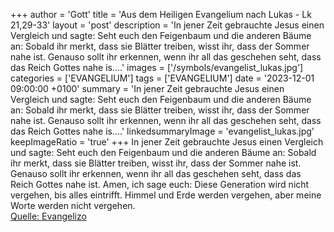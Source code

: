 +++
author = 'Gott'
title = 'Aus dem Heiligen Evangelium nach Lukas - Lk 21,29-33'
layout = 'post'
description = 'In jener Zeit gebrauchte Jesus einen Vergleich und sagte: Seht euch den Feigenbaum und die anderen Bäume an: Sobald ihr merkt, dass sie Blätter treiben, wisst ihr, dass der Sommer nahe ist. Genauso sollt ihr erkennen, wenn ihr all das geschehen seht, dass das Reich Gottes nahe is....'
images = ['/symbols/evangelist_lukas.jpg']
categories = ['EVANGELIUM']
tags = ['EVANGELIUM']
date = '2023-12-01 09:00:00 +0100'
summary = 'In jener Zeit gebrauchte Jesus einen Vergleich und sagte: Seht euch den Feigenbaum und die anderen Bäume an: Sobald ihr merkt, dass sie Blätter treiben, wisst ihr, dass der Sommer nahe ist. Genauso sollt ihr erkennen, wenn ihr all das geschehen seht, dass das Reich Gottes nahe is....'
linkedsummaryImage = 'evangelist_lukas.jpg'
keepImageRatio = 'true'
+++
In jener Zeit gebrauchte Jesus einen Vergleich und sagte: Seht euch den Feigenbaum und die anderen Bäume an:
Sobald ihr merkt, dass sie Blätter treiben, wisst ihr, dass der Sommer nahe ist.
Genauso sollt ihr erkennen, wenn ihr all das geschehen seht, dass das Reich Gottes nahe ist.<!--more-->
Amen, ich sage euch: Diese Generation wird nicht vergehen, bis alles eintrifft.
Himmel und Erde werden vergehen, aber meine Worte werden nicht vergehen.<br> [Quelle: Evangelizo](https://evangeliumtagfuertag.org/DE/gospel)